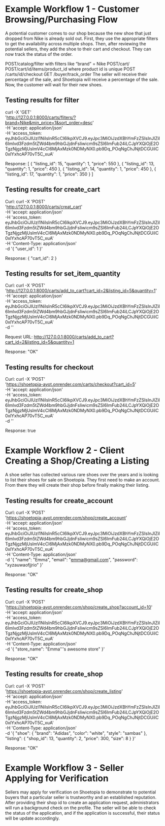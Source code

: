 
# Example Workflow 1 - Customer Browsing/Purchasing Flow
A potential customer comes to our shop because the new shoe that just dropped from Nike is already sold out. First, they use the appropriate filters to get the availability across multiple shops. Then, after reviewing the potential sellers, they add the shoe to their cart and checkout. They can now track the status of the order.

POST/catalog/filter with filters like “brand” = Nike
POST/cart/
POST/cart/id/items/product_id where product id is unique
POST /carts/id/checkout
GET /buyer/track_order
The seller will receive their percentage of the sale, and Shoetopia will receive a percentage of the sale. Now, the customer will wait for their new shoes.
## Testing results for filter

curl -X 'GET' \
  'http://127.0.0.1:8000/carts/fliters/?brand=Nike&min_price=1&sort_order=desc' \
  -H 'accept: application/json' \
  -H 'access_token: eyJhbGciOiJIUzI1NiIsInR5cCI6IkpXVCJ9.eyJpc3MiOiJzdXBhYmFzZSIsInJlZiI6Imlvd3Fzdm5tZWd4bm9hbGJjdnFsIiwicm9sZSI6ImFub24iLCJpYXQiOjE2OTgzNjgzMjUsImV4cCI6MjAxMzk0NDMyNX0.pb9Dq_POqNgChJNjtDCGUiIC0xlYxhcAP70vT5C_xuA'

Response:
  [
    {
      "listing_id": 15,
      "quantity": 1,
      "price": 550
    },
    {
      "listing_id": 13,
      "quantity": 1,
      "price": 450
    },
    {
      "listing_id": 14,
      "quantity": 1,
      "price": 450
    },
    {
      "listing_id": 17,
      "quantity": 1,
      "price": 350
    }
  ]

## Testing results for create_cart

Curl: curl -X 'POST' \
  'http://127.0.0.1:8000/carts/creat_cart' \
  -H 'accept: application/json' \
  -H 'access_token: eyJhbGciOiJIUzI1NiIsInR5cCI6IkpXVCJ9.eyJpc3MiOiJzdXBhYmFzZSIsInJlZiI6Imlvd3Fzdm5tZWd4bm9hbGJjdnFsIiwicm9sZSI6ImFub24iLCJpYXQiOjE2OTgzNjgzMjUsImV4cCI6MjAxMzk0NDMyNX0.pb9Dq_POqNgChJNjtDCGUiIC0xlYxhcAP70vT5C_xuA' \
  -H 'Content-Type: application/json' \
  -d '{
  "user_id": 1
}'

Response: {
  "cart_id": 2
}

## Testing results for set_item_quantity

Curl: curl -X 'POST' \
  'http://127.0.0.1:8000/carts/add_to_cart?cart_id=2&listing_id=5&quantity=1' \
  -H 'accept: application/json' \
  -H 'access_token: eyJhbGciOiJIUzI1NiIsInR5cCI6IkpXVCJ9.eyJpc3MiOiJzdXBhYmFzZSIsInJlZiI6Imlvd3Fzdm5tZWd4bm9hbGJjdnFsIiwicm9sZSI6ImFub24iLCJpYXQiOjE2OTgzNjgzMjUsImV4cCI6MjAxMzk0NDMyNX0.pb9Dq_POqNgChJNjtDCGUiIC0xlYxhcAP70vT5C_xuA' \
  -d ''

   Request URL: http://127.0.0.1:8000/carts/add_to_cart?cart_id=2&listing_id=5&quantity=1

Response: "OK"

## Testing results for checkout

Curl: curl -X 'POST' \
  'https://shoetopia-avot.onrender.com/carts/checkout?cart_id=5' \
  -H 'accept: application/json' \
  -H 'access_token: eyJhbGciOiJIUzI1NiIsInR5cCI6IkpXVCJ9.eyJpc3MiOiJzdXBhYmFzZSIsInJlZiI6Imlvd3Fzdm5tZWd4bm9hbGJjdnFsIiwicm9sZSI6ImFub24iLCJpYXQiOjE2OTgzNjgzMjUsImV4cCI6MjAxMzk0NDMyNX0.pb9Dq_POqNgChJNjtDCGUiIC0xlYxhcAP70vT5C_xuA' \
  -d ''

Response: true

# Example Workflow 2 - Client Creating a Shop/Creating a Listing
A shoe seller has collected various rare shoes over the years and is looking to list their shoes for sale on Shoetopia. They first need to make an account. From there they will create their shop before finally making their listing.

## Testing results for create_account
Curl: curl -X 'POST' \
  'https://shoetopia-avot.onrender.com/shop/create_account' \
  -H 'accept: application/json' \
  -H 'access_token: eyJhbGciOiJIUzI1NiIsInR5cCI6IkpXVCJ9.eyJpc3MiOiJzdXBhYmFzZSIsInJlZiI6Imlvd3Fzdm5tZWd4bm9hbGJjdnFsIiwicm9sZSI6ImFub24iLCJpYXQiOjE2OTgzNjgzMjUsImV4cCI6MjAxMzk0NDMyNX0.pb9Dq_POqNgChJNjtDCGUiIC0xlYxhcAP70vT5C_xuA' \
  -H 'Content-Type: application/json' \
  -d '{
  "name": "Emma",
  "email": "emma@gmail.com",
  "password": "xyzauwaofjjrio"
}'

Response: "OK"

## Testing results for create_shop

Curl: curl -X 'POST' \
  'https://shoetopia-avot.onrender.com/shop/create_shop?account_id=10' \
  -H 'accept: application/json' \
  -H 'access_token: eyJhbGciOiJIUzI1NiIsInR5cCI6IkpXVCJ9.eyJpc3MiOiJzdXBhYmFzZSIsInJlZiI6Imlvd3Fzdm5tZWd4bm9hbGJjdnFsIiwicm9sZSI6ImFub24iLCJpYXQiOjE2OTgzNjgzMjUsImV4cCI6MjAxMzk0NDMyNX0.pb9Dq_POqNgChJNjtDCGUiIC0xlYxhcAP70vT5C_xuA' \
  -H 'Content-Type: application/json' \
  -d '{
  "store_name": "Emma'\''s awesome store"
}'

Response: "OK"

## Testing results for create_shop

Curl: curl -X 'POST' \
  'https://shoetopia-avot.onrender.com/shop/create_listing' \
  -H 'accept: application/json' \
  -H 'access_token: eyJhbGciOiJIUzI1NiIsInR5cCI6IkpXVCJ9.eyJpc3MiOiJzdXBhYmFzZSIsInJlZiI6Imlvd3Fzdm5tZWd4bm9hbGJjdnFsIiwicm9sZSI6ImFub24iLCJpYXQiOjE2OTgzNjgzMjUsImV4cCI6MjAxMzk0NDMyNX0.pb9Dq_POqNgChJNjtDCGUiIC0xlYxhcAP70vT5C_xuA' \
  -H 'Content-Type: application/json' \
  -d '{
  "shoe": {
    "brand": "Adidas",
    "color": "white",
    "style": "sambas"
  },
  "listing": {
    "shop_id": 13,
    "quantity": 2,
    "price": 300,
    "size": 8
  }
}'

Response: "OK"

# Example Workflow 3 - Seller Applying for Verification
Sellers may apply for verification on Shoetopia to demonstrate to potential buyers that a particular seller is trustworthy and an established reputation. After providing their shop id to create an application request, administrators will run a background check on the profile. The seller will be able to check the status of the application, and if the application is successful, their status will be update accordingly.
